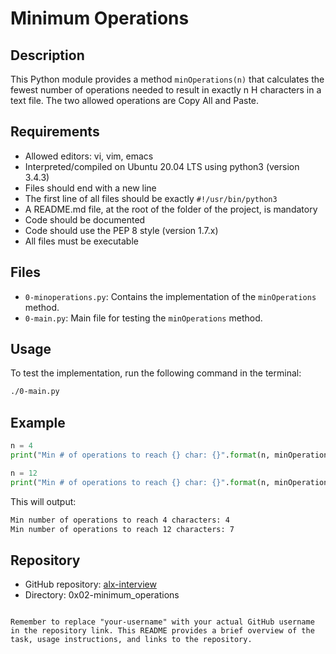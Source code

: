# Minimum Operations

## Description
This Python module provides a method `minOperations(n)` that calculates the fewest number of operations needed to result in exactly n H characters in a text file. The two allowed operations are Copy All and Paste.

## Requirements
- Allowed editors: vi, vim, emacs
- Interpreted/compiled on Ubuntu 20.04 LTS using python3 (version 3.4.3)
- Files should end with a new line
- The first line of all files should be exactly `#!/usr/bin/python3`
- A README.md file, at the root of the folder of the project, is mandatory
- Code should be documented
- Code should use the PEP 8 style (version 1.7.x)
- All files must be executable

## Files
- `0-minoperations.py`: Contains the implementation of the `minOperations` method.
- `0-main.py`: Main file for testing the `minOperations` method.

## Usage
To test the implementation, run the following command in the terminal:
```bash
./0-main.py
```

## Example
```python
n = 4
print("Min # of operations to reach {} char: {}".format(n, minOperations(n)))

n = 12
print("Min # of operations to reach {} char: {}".format(n, minOperations(n)))
```

This will output:
```bash
Min number of operations to reach 4 characters: 4
Min number of operations to reach 12 characters: 7
```

## Repository
- GitHub repository: [alx-interview](https://github.com/your-username/alx-interview)
- Directory: 0x02-minimum_operations
```

Remember to replace "your-username" with your actual GitHub username in the repository link. This README provides a brief overview of the task, usage instructions, and links to the repository.